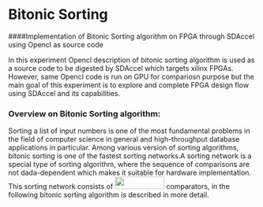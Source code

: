
# Bitonic Sorting
####Implementation of Bitonic Sorting algorithm on FPGA through SDAccel using Opencl as source code

In this experiment Opencl description of bitonic sorting algorithm is used as a source code to be digested by SDAccel which targets xilinx FPGAs. However, same Opencl code is run on GPU for compariosn purpose but the main goal of this experiment is to explore and complete FPGA design flow using SDAccel and its capabilities.

### Overview on Bitonic Sorting algorithm:

Sorting a list of input numbers is one of the most fundamental problems in the field of computer science in general and high-throughput database applications in particular. Among various version of sorting algorithms, bitonic sorting is one of the fastest sorting networks.A sorting network is a special type of sorting algorithm, where the sequence of comparisons are not dada-dependent which makes it suitable for hardware implementation. This sorting network consists of <img src= "https://github.com/mediroozmeh/Bitonic-Sorting/blob/master/Figures/latex_df563c4ffd98b71415248b56a1fff45e.png" width="100" height="25"> comparators, in the following bitonic sorting algorithm is described in more detail.










